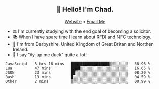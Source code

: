 <h2 align="center">👋 Hello! I'm Chad.</h2>
<p align="center">
  <a href="https://chadfowkes.co.uk">Website</a> •
  <a href="mailto://chad@chadfowkes.co.uk">Email Me</a>
</p>

- ⚖ I'm currently studying with the end goal of becoming a solicitor.
- 📚 When I have spare time I learn about RFDI and NFC technology.
- 📍 I'm from Derbyshire, United Kingdom of Great Britan and Northen Ireland.
- 🦆 I say "Ay-up me duck" quite a lot!

<!--START_SECTION:waka-->

```text
JavaScript   3 hrs 16 mins   █████████████████▒░░░░░░░   68.96 %
Lua          47 mins         ████░░░░░░░░░░░░░░░░░░░░░   16.65 %
JSON         23 mins         ██░░░░░░░░░░░░░░░░░░░░░░░   08.20 %
Bash         13 mins         █░░░░░░░░░░░░░░░░░░░░░░░░   04.59 %
Other        2 mins          ▒░░░░░░░░░░░░░░░░░░░░░░░░   00.99 %
```

<!--END_SECTION:waka-->
